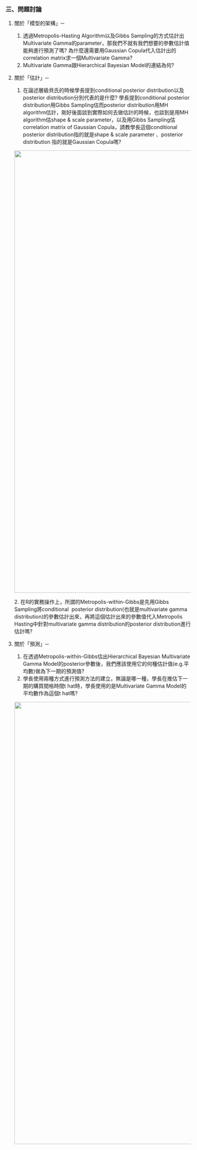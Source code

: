 ### 三、問題討論

1. 關於「模型的架構」─<br/>
   1. 透過Metropolis-Hasting Algorithm以及Gibbs Sampling的方式估計出Multivariate Gamma的parameter，那我們不就有我們想要的參數估計值能夠進行預測了嗎? 為什麼還需要用Gaussian Copula代入估計出的correlation matrix求一個Multivariate Gamma? 
   2. Multivariate Gamma跟Hierarchical Bayesian Model的連結為何?

2. 關於「估計」─<br/>
   1. 在論述層級貝氏的時候學長提到conditional posterior distribution以及posterior distribution分別代表的是什麼? 學長提到conditional posterior distribution用Gibbs Sampling估而posterior distribution用MH algorithm估計，剛好後面談到實際如何去做估計的時候，也談到是用MH algorithm估shape & scale parameter，以及用Gibbs Sampling估correlation matrix of Gaussian Copula，請教學長這個conditional posterior distribution指的就是shape & scale parameter 、posterior distribution 指的就是Gaussian Copula嗎?
   <p align="center">
      <img src="https://drive.google.com/uc?export=view&id=10aNBlKbC_4BD4cseGxVyB7mHyJlkMJcv" width="1000" height="1200"></p>
   2. 在R的實務操作上，所謂的Metropolis-within-Gibbs是先用Gibbs Sampling將conditional  posterior distribution(也就是multivariate gamma distribution)的參數估計出來，再將這個估計出來的參數值代入Metropolis Hasting中針對multivariate gamma distribution的posterior distribution進行估計嗎?

3. 關於「預測」─<br/>
   1. 在透過Metropolis-within-Gibbs估出Hierarchical Bayesian Multivariate Gamma Model的posterior參數後，我們應該使用它的何種估計值(e.g.平均數)做為下一期的預測值?
   2. 學長使用兩種方式進行預測方法的建立，無論是哪一種，學長在推估下一期的購買間格時間t hat時，學長使用的是Multivariate Gamma Model的平均數作為這個t hat嗎?
   <p align="center">
      <img src="https://drive.google.com/uc?export=view&id=1yGiJ8wn3vUW_mIHKt_-7TaTF5dTFro3O" width="1000" height="1200"></p>
